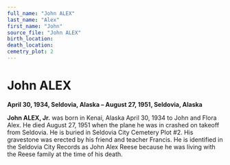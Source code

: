 ```yaml
---
full_name: "John ALEX"
last_name: "Alex"
first_name: "John"
source_file: "John ALEX"
birth_location:
death_location:
cemetry_plot: 2
---
```

# John ALEX

**April 30, 1934, Seldovia, Alaska – August 27, 1951, Seldovia, Alaska**

**John ALEX, Jr.** was born in Kenai, Alaska April 30, 1934 to John and
Flora Alex. He died August 27, 1951 when the plane he was in crashed on
takeoff from Seldovia. He is buried in Seldovia City Cemetery Plot \#2.
His gravestone was erected by his friend and teacher Francis. He is
identified in the Seldovia City Records as John Alex Reese because he
was living with the Reese family at the time of his death.
